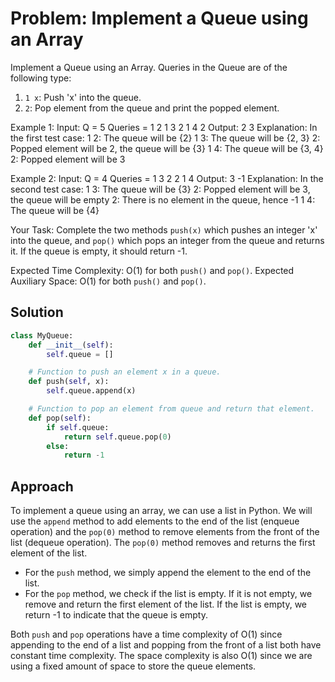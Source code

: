# Problem: Implement a Queue using an Array

Implement a Queue using an Array. Queries in the Queue are of the following type:
1. `1 x`: Push 'x' into the queue.
2. `2`: Pop element from the queue and print the popped element.

Example 1:
Input:
Q = 5
Queries = 1 2 1 3 2 1 4 2
Output: 2 3
Explanation:
In the first test case:
1 2: The queue will be {2}
1 3: The queue will be {2, 3}
2: Popped element will be 2, the queue will be {3}
1 4: The queue will be {3, 4}
2: Popped element will be 3

Example 2:
Input:
Q = 4
Queries = 1 3 2 2 1 4
Output: 3 -1
Explanation:
In the second test case:
1 3: The queue will be {3}
2: Popped element will be 3, the queue will be empty
2: There is no element in the queue, hence -1
1 4: The queue will be {4}

Your Task:
Complete the two methods `push(x)` which pushes an integer 'x' into the queue, and `pop()` which pops an integer from the queue and returns it. If the queue is empty, it should return -1.

Expected Time Complexity: O(1) for both `push()` and `pop()`.
Expected Auxiliary Space: O(1) for both `push()` and `pop()`.

## Solution

```python
class MyQueue:
    def __init__(self):
        self.queue = []

    # Function to push an element x in a queue.
    def push(self, x):
        self.queue.append(x)

    # Function to pop an element from queue and return that element.
    def pop(self):
        if self.queue:
            return self.queue.pop(0)
        else:
            return -1
```
## Approach

To implement a queue using an array, we can use a list in Python. We will use the `append` method to add elements to the end of the list (enqueue operation) and the `pop(0)` method to remove elements from the front of the list (dequeue operation). The `pop(0)` method removes and returns the first element of the list.<br>

- For the `push` method, we simply append the element to the end of the list.<br>
- For the `pop` method, we check if the list is empty. If it is not empty, we remove and return the first element of the list. If the list is empty, we return -1 to indicate that the queue is empty.<br>

Both `push` and `pop` operations have a time complexity of O(1) since appending to the end of a list and popping from the front of a list both have constant time complexity. The space complexity is also O(1) since we are using a fixed amount of space to store the queue elements.
